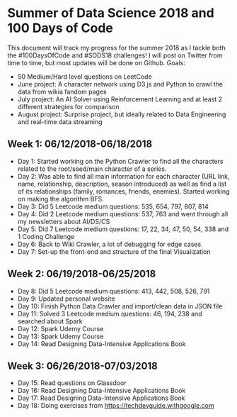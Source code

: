 # Summer of Data Science 2018 and 100 Days of Code

This document will track my progress for the summer 2018 as I tackle both the #100DaysOfCode and #SODS18 challenges! I will post on Twitter from time to time, but most updates will be done on Github.
Goals:
- 50 Medium/Hard level questions on LeetCode
- June project: A character network using D3.js and Python to crawl the data from wikia fandom pages
- July project: An AI Solver using Reinforcement Learning and at least 2 different strategies for comparison
- August project: Surprise project, but ideally related to Data Engineering and real-time data streaming

## Week 1: 06/12/2018-06/18/2018
- Day 1: Started working on the Python Crawler to find all the characters related to the root/seed/main character of a series.
- Day 2: Was able to find all main information for each character (URL link, name, relationship, description, season introduced) as well as find a list of its relationships (family, romances, friends, enemies). Started working on making the algorithm BFS.
- Day 3: Did 5 Leetcode medium questions: 535, 654, 797, 807, 814
- Day 4: Did 2 Leetcode medium questions: 537, 763 and went through all my newsletters about AI/DS/CS
- Day 5: Did 7 Leetcode medium questions: 17, 22, 34, 47, 50, 54, 338 and 1 Coding Challenge
- Day 6: Back to Wiki Crawler, a lot of debugging for edge cases
- Day 7: Set-up the front-end and structure of the final Visualization

## Week 2: 06/19/2018-06/25/2018
- Day 8: Did 5 Leetcode medium questions: 413, 442, 508, 526, 791
- Day 9: Updated personal website
- Day 10: Finish Python Data Crawler and import/clean data in JSON file
- Day 11: Solved 3 Leetcode medium questions: 46, 194, 238 and searched about Spark
- Day 12: Spark Udemy Course
- Day 13: Spark Udemy Course
- Day 14: Read Designing Data-Intensive Applications Book

## Week 3: 06/26/2018-07/03/2018
- Day 15: Read questions on Glassdoor
- Day 16: Read Designing Data-Intensive Applications Book
- Day 17: Read Designing Data-Intensive Applications Book
- Day 18: Doing exercises from https://techdevguide.withgoogle.com
